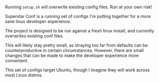 Running `setup.sh` will overwrite existing config files. Run at your own risk!

Superstar Conf is a running set of configs I'm putting together for a more sane linux developer experience.

The project is designed to be run against a fresh linux install, and currently overwrites existing conf files.

This will likely stay pretty small, as straying too far from defaults can be counterproductive in certain circumstances. 
However, there are small changes that can be made to make the developer experience more convenient. 

This set of configs target Ubuntu, though I imagine they will work across most Linux distros.
